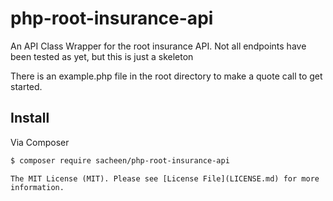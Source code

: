 # php-root-insurance-api


An API Class Wrapper for the root insurance API.
Not all endpoints have been tested as yet, but this is just a skeleton

There is an example.php file in the root directory to make a quote call to get started.

## Install
Via Composer


``` bash
$ composer require sacheen/php-root-insurance-api
```


```
The MIT License (MIT). Please see [License File](LICENSE.md) for more information.

